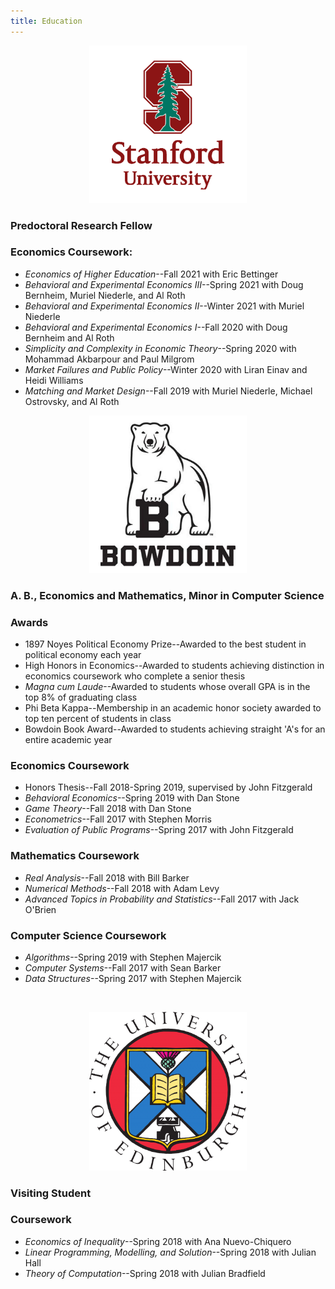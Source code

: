 ```yaml
---
title: Education
---
```

<center>
<img src="images/Stanford_Logo.png" width="50%" class="center">
</center>

### **Predoctoral Research Fellow**

### Economics Coursework:
* _Economics of Higher Education_--Fall 2021 with Eric Bettinger
* _Behavioral and Experimental Economics III_--Spring 2021 with Doug Bernheim, Muriel Niederle, and Al Roth
* _Behavioral and Experimental Economics II_--Winter 2021 with Muriel Niederle
* _Behavioral and Experimental Economics I_--Fall 2020 with Doug Bernheim and Al Roth
* _Simplicity and Complexity in Economic Theory_--Spring 2020 with Mohammad Akbarpour and Paul Milgrom
* _Market Failures and Public Policy_--Winter 2020 with Liran Einav and Heidi Williams
* _Matching and Market Design_--Fall 2019 with Muriel Niederle, Michael Ostrovsky, and Al Roth

<center>
<img src="images/Bowdoin_Logo.jpg" width="50%" class="center">
</center>

### **A. B., Economics and Mathematics, Minor in Computer Science**

### Awards
* 1897 Noyes Political Economy Prize--Awarded to the best student in political economy each year
* High Honors in Economics--Awarded to students achieving distinction in economics coursework who complete a senior thesis
* _Magna cum Laude_--Awarded to students whose overall GPA is in the top 8% of graduating class
* Phi Beta Kappa--Membership in an academic honor society awarded to top ten percent of students in class
* Bowdoin Book Award--Awarded to students achieving straight 'A's for an entire academic year

### Economics Coursework
* Honors Thesis--Fall 2018-Spring 2019, supervised by John Fitzgerald
* _Behavioral Economics_--Spring 2019 with Dan Stone
* _Game Theory_--Fall 2018 with Dan Stone
* _Econometrics_--Fall 2017 with Stephen Morris
* _Evaluation of Public Programs_--Spring 2017 with John Fitzgerald

### Mathematics Coursework
* _Real Analysis_--Fall 2018 with Bill Barker
* _Numerical Methods_--Fall 2018 with Adam Levy
* _Advanced Topics in Probability and Statistics_--Fall 2017 with Jack O'Brien

### Computer Science Coursework
* _Algorithms_--Spring 2019 with Stephen Majercik
* _Computer Systems_--Fall 2017 with Sean Barker
* _Data Structures_--Spring 2017 with Stephen Majercik

&nbsp;

<center>
<img src="images/Edinburgh_Logo.png" width="50%" class="center">
</center>

### **Visiting Student**

### Coursework
* _Economics of Inequality_--Spring 2018 with Ana Nuevo-Chiquero
* _Linear Programming, Modelling, and Solution_--Spring 2018 with Julian Hall
* _Theory of Computation_--Spring 2018 with Julian Bradfield

